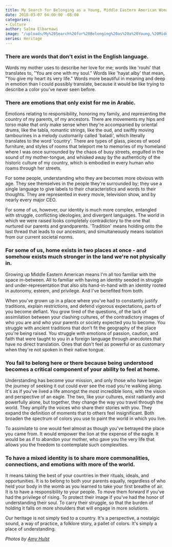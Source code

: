 ```yaml
---
title: My Search for Belonging as a Young, Middle Eastern American Woman
date: 2018-03-07 04:00:00 -08:00
categories:
- Culture
author: Salma Elbarmawi
image: "/uploads/My%20Search%20for%20Belonging%20as%20a%20Young,%20Middle%20Eastern%20American%20Woman%20-%20Yellow%20Co.JPG"
series: Heritage
---
```


### There are words that don't exist in the English language.

Words my mother uses to describe her love for me; words like 'rouhi' that translates to, "You are one with my soul." Words like 'hayat alby' that mean, "You give my heart its very life." Words more beautiful in meaning and deep in emotion than I could possibly translate, because it would be like trying to describe a color you've never seen before.

### There are emotions that only exist for me in Arabic.

Emotions relating to responsibility, honoring my family, and representing the country of my parents, of my ancestors. There are movements my hips and torso make that only make sense when they're accompanied by oriental drums, like the tabla, romantic strings, like the oud, and swiftly moving tambourines in a melody customarily called 'baladi', which literally translates to the word 'country'. There are types of glass, pieces of wood furniture, and styles of rooms that teleport me to memories of my homeland where I was once surrounded by the chaos of busy streets, engulfed in the sound of my mother-tongue, and whisked away by the authenticity of the historic culture of my country, which is embodied in every human who roams through her streets.

For some people, understanding who they are becomes more obvious with age. They see themselves in the people they're surrounded by; they use a single language to give labels to their characteristics and words to their thoughts. They are represented in every movie, television show, and by nearly every major CEO.

For some of us, however, our identity is much more complex, entangled with struggle, conflicting ideologies, and divergent languages. The world in which we were raised looks completely contradictory to the one that nurtured our parents and grandparents. 'Tradition' means holding onto the last thread that leads to our ancestors, and simultaneously means isolation from our current societal norms.

### For some of us, home exists in two places at once - and somehow exists much stronger in the land we're not physically in.

Growing up Middle Eastern American means I'm all too familiar with the space in-between. All to familiar with having an identity seeded in struggle and under-representation that also sits hand-in-hand with an identity rooted in autonomy, esteem, and privilege. And I've benefited from both.

When you've grown up in a place where you've had to constantly justify traditions, explain restrictions, and defend vigorous expectations, parts of you become defiant. You grow tired of the questions, of the lack of assimilation between your clashing cultures, of the contradictory images of who you are and who your parents or society expected you to become. You struggle with ancient traditions that don't fit the geography of the place you're being raised. You struggle with emotions of passion, caution, and faith that were taught to you in a foreign language through anecdotes that have no direct translation. Ones that don't feel as powerful or as customary when they're not spoken in their native tongue.

### You fail to belong here or there because being understood becomes a critical component of your ability to feel at home.

Understanding has become your mission, and only those who have began the journey of seeking it out could ever see the road you're walking along. It's as if you've lived a life amongst the most incredible lions, with the vision and perspective of an eagle. The two, like your cultures, exist radiantly and powerfully alone, but together, they change the way you travel through the world. They amplify the voices who share their stories with you. They expand the definition of moments that to others feel insignificant. Both broaden the spectrum of colors you use to paint the world in which you live.

To assimilate to one would feel almost as though you've betrayed the place you came from. It would empower the lion at the expense of the eagle. It would be as if to abandon your mother, who gave you the very life that allows you the freedom to contemplate such complexities.

### To have a mixed identity is to share more commonalities, connections, and emotions with more of the world.

It means taking the best of your countries in their rituals, ideals, and opportunities. It is to belong to both your parents equally, regardless of who held your body in the womb as you learned to take your first breathe of air. It is to have a responsibility to your people. To move them forward if you've had the privilege of rising. To protect their image if you've had the honor of understanding their soul. To carry their struggle, so that the burden of holding it falls on more shoulders that will engage in more solutions.

Our heritage is not simply tied to a country. It's a perspective, a nostalgic sound, a way of practice, a folklore story, a pallet of colors. It's simply a place of understanding.

*Photos by [Amy Hulst](https://www.forcollective.com/)*